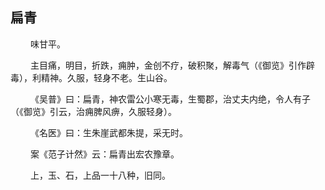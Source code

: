 ## 扁青
<p>&emsp;&emsp;
味甘平。
</p>
<p>&emsp;&emsp;
主目痛，明目，折跌，痈肿，金创不疗，破积聚，解毒气（《御览》引作辟毒），利精神。久服，轻身不老。生山谷。
</p>
<p>&emsp;&emsp;
《吴普》曰：扁青，神农雷公小寒无毒，生蜀郡，治丈夫内绝，令人有子（《御览》引云，治痈脾风痹，久服轻身）。
</p>
<p>&emsp;&emsp;
《名医》曰：生朱崖武都朱提，采无时。
</p>
<p>&emsp;&emsp;
案《范子计然》云：扁青出宏农豫章。
</p>
<p>&emsp;&emsp;
上，玉、石，上品一十八种，旧同。
</p>